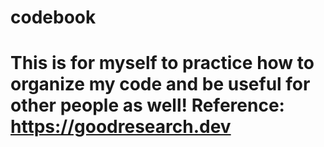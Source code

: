 # codebook
# This is for myself to practice how to organize my code and be useful for other people as well! Reference: https://goodresearch.dev
